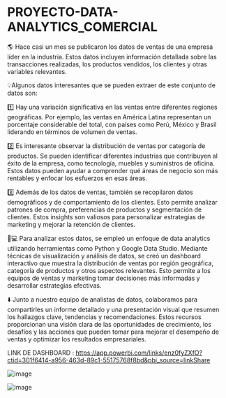 # PROYECTO-DATA-ANALYTICS_COMERCIAL

🌎 Hace casi un mes se publicaron los datos de ventas de una empresa líder en la industria. Estos datos incluyen información detallada sobre las transacciones realizadas, los productos vendidos, los clientes y otras variables relevantes.

💡Algunos datos interesantes que se pueden extraer de este conjunto de datos son:

1️⃣ Hay una variación significativa en las ventas entre diferentes regiones geográficas. Por ejemplo, las ventas en América Latina representan un porcentaje considerable del total, con países como Perú, México y Brasil liderando en términos de volumen de ventas.

2️⃣ Es interesante observar la distribución de ventas por categoría de productos. Se pueden identificar diferentes industrias que contribuyen al éxito de la empresa, como tecnología, muebles y suministros de oficina. Estos datos pueden ayudar a comprender qué áreas de negocio son más rentables y enfocar los esfuerzos en esas áreas.

3️⃣ Además de los datos de ventas, también se recopilaron datos demográficos y de comportamiento de los clientes. Esto permite analizar patrones de compra, preferencias de productos y segmentación de clientes. Estos insights son valiosos para personalizar estrategias de marketing y mejorar la retención de clientes.

🧑💻 Para analizar estos datos, se empleó un enfoque de data analytics utilizando herramientas como Python y Google Data Studio. Mediante técnicas de visualización y análisis de datos, se creó un dashboard interactivo que muestra la distribución de ventas por región geográfica, categoría de productos y otros aspectos relevantes. Esto permite a los equipos de ventas y marketing tomar decisiones más informadas y desarrollar estrategias efectivas.

⬇️ Junto a nuestro equipo de analistas de datos, colaboramos para compartirles un informe detallado y una presentación visual que resumen los hallazgos clave, tendencias y recomendaciones. Estos recursos proporcionan una visión clara de las oportunidades de crecimiento, los desafíos y las acciones que pueden tomar para mejorar el desempeño de ventas y optimizar los resultados empresariales.


LINK DE DASHBOARD :  https://app.powerbi.com/links/enz0fyZXfO?ctid=301f6414-a956-463d-89c1-55175768f8bd&pbi_source=linkShare

![image](https://github.com/andrescosmemalaz/PROYECTO--DATA-ANALYTICS_COMERCIAL/assets/57787417/c530e473-8045-41ea-a241-1b279ba27151)

![image](https://github.com/andrescosmemalaz/PROYECTO--DATA-ANALYTICS_COMERCIAL/assets/57787417/9f4a6cbc-d52e-48b8-8e1d-019431478bfb)


